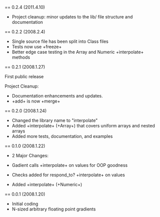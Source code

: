 == 0.2.4 (2011.4.10)

* Project cleanup: minor updates to the lib/ file structure and documentation

== 0.2.2 (2008.2.4)

* Single source file has been split into Class files
* Tests now use +freeze+
* Better edge case testing in the Array and Numeric +interpolate+ methods

== 0.2.1 (2008.1.27)

First public release

Project Cleanup:
  * Documentation enhancements and updates.
  * +add+ is now +merge+

== 0.2.0 (2008.1.24)

* Changed the library name to "interpolate"
* Added +interpolate+ (+Array+) that covers uniform arrays and nested arrays
* Added more tests, documentation, and examples

== 0.1.0 (2008.1.22)

* 2 Major Changes:

* Gadient calls +interpolate+ on values for OOP goodness
* Checks added for respond_to? +interpolate+ on values
* Added +interpolate+ (+Numeric+)

== 0.0.1 (2008.1.20)

* Initial coding
* N-sized arbitrary floating point gradients

